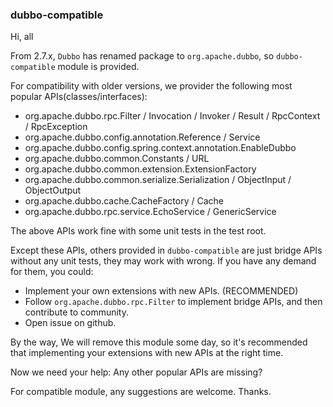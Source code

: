 ### dubbo-compatible

Hi, all

From 2.7.x, `Dubbo` has renamed package to `org.apache.dubbo`, so `dubbo-compatible` module is provided.

For compatibility with older versions, we provider the following most popular APIs(classes/interfaces):

* org.apache.dubbo.rpc.Filter / Invocation / Invoker / Result / RpcContext / RpcException
* org.apache.dubbo.config.annotation.Reference / Service
* org.apache.dubbo.config.spring.context.annotation.EnableDubbo
* org.apache.dubbo.common.Constants / URL
* org.apache.dubbo.common.extension.ExtensionFactory
* org.apache.dubbo.common.serialize.Serialization / ObjectInput / ObjectOutput
* org.apache.dubbo.cache.CacheFactory / Cache
* org.apache.dubbo.rpc.service.EchoService / GenericService

The above APIs work fine with some unit tests in the test root. 

Except these APIs, others provided in `dubbo-compatible` are just bridge APIs without any unit tests, they may work with wrong. If you have any demand for them, you could: 

* Implement your own extensions with new APIs. (RECOMMENDED) 
* Follow `org.apache.dubbo.rpc.Filter` to implement bridge APIs, and then contribute to community. 
* Open issue on github.

By the way, We will remove this module some day, so it's recommended that implementing your extensions with new APIs at the right time. 

Now we need your help: Any other popular APIs are missing?

For compatible module, any suggestions are welcome. Thanks.